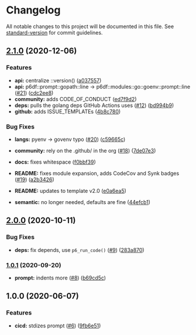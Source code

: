 # Changelog

All notable changes to this project will be documented in this file. See [standard-version](https://github.com/conventional-changelog/standard-version) for commit guidelines.

## [2.1.0](https://github.com/p6m7g8/p6df-go/compare/v2.0.0...v2.1.0) (2020-12-06)


### Features

* **api:** centralize ::version() ([a037557](https://github.com/p6m7g8/p6df-go/commit/a037557155ddcdedfcf4fdb53c3f70cdc51902cd))
* **api:** p6df::prompt::gopath::line -> p6df::modules::go::goenv::prompt::line ([#21](https://github.com/p6m7g8/p6df-go/issues/21)) ([cdc2ee8](https://github.com/p6m7g8/p6df-go/commit/cdc2ee82d6ed79955aec9e2036dea7741cd0c71b))
* **community:** adds CODE_OF_CONDUCT ([ed7f9d2](https://github.com/p6m7g8/p6df-go/commit/ed7f9d22c185f0a07bded0ba6de15df54c0dabff))
* **deps:** pulls the golang deps GitHub Actions uses ([#12](https://github.com/p6m7g8/p6df-go/issues/12)) ([bd994b9](https://github.com/p6m7g8/p6df-go/commit/bd994b973457bad7724ee6340a1c7427b33d78e0))
* **github:** adds ISSUE_TEMPLATEs ([4b8c780](https://github.com/p6m7g8/p6df-go/commit/4b8c780d1f7be37d8feb88ee1fbe97b4c588af36))


### Bug Fixes

* **langs:** pyenv -> govenv typo ([#20](https://github.com/p6m7g8/p6df-go/issues/20)) ([c59665c](https://github.com/p6m7g8/p6df-go/commit/c59665c3db0f165def68c47012ce2fef4f507613))


* **community:** rely on the .github/ in the org ([#18](https://github.com/p6m7g8/p6df-go/issues/18)) ([7de07e3](https://github.com/p6m7g8/p6df-go/commit/7de07e32625874f27d19e3a7ec40bc8db8bbfb61))
* **docs:** fixes whitespace ([f0bbf39](https://github.com/p6m7g8/p6df-go/commit/f0bbf39a1cf5e7f6011b1a8e2bda9eeec637578b))
* **README:** fixes module expansion, adds CodeCov and Synk badges ([#19](https://github.com/p6m7g8/p6df-go/issues/19)) ([a2b3426](https://github.com/p6m7g8/p6df-go/commit/a2b3426f8ce0d92f37b0d2be1520ef4ae7d08b15))
* **README:** updates to template v2.0 ([e0a6ea5](https://github.com/p6m7g8/p6df-go/commit/e0a6ea5391011988794fbfd424e6c1bba5c0ac74))
* **semantic:** no longer needed, defaults are fine ([44efcb1](https://github.com/p6m7g8/p6df-go/commit/44efcb1a31ec3f7a9f5c395461cb369852606851))

## [2.0.0](https://github.com/p6m7g8/p6df-go/compare/v1.0.1...v2.0.0) (2020-10-11)


### Bug Fixes

* **deps:** fix depends, use `p6_run_code()` ([#9](https://github.com/p6m7g8/p6df-go/issues/9)) ([283a870](https://github.com/p6m7g8/p6df-go/commit/283a8707ba80894d571825e104fa1ec630a4f64d))

### [1.0.1](https://github.com/p6m7g8/p6df-go/compare/v1.0.0...v1.0.1) (2020-09-20)


* **prompt:** indents more ([#8](https://github.com/p6m7g8/p6df-go/issues/8)) ([b69cd5c](https://github.com/p6m7g8/p6df-go/commit/b69cd5c96f4794c52c095e99dd15cede8ed66098))

## 1.0.0 (2020-06-07)


### Features

* **cicd:** stdizes prompt ([#6](https://github.com/p6m7g8/p6df-go/issues/6)) ([9fb6e51](https://github.com/p6m7g8/p6df-go/commit/9fb6e5165e792314598d5737e1ed3be84493cc0e))
